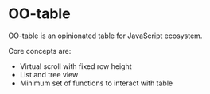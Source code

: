 # OO-table

OO-table is an opinionated table for JavaScript ecosystem.

Core concepts are:

- Virtual scroll with fixed row height
- List and tree view
- Minimum set of functions to interact with table
